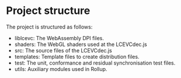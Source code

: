 # Project structure

The project is structured as follows:

* liblcevc: The WebAssembly DPI files.
* shaders: The WebGL shaders used at the LCEVCdec.js
* src: The source files of the LCEVCdec.js
* templates: Template files to create distribution files.
* test: The unit, conformance and residual synchronisation test files.
* utils: Auxiliary modules used in Rollup.

